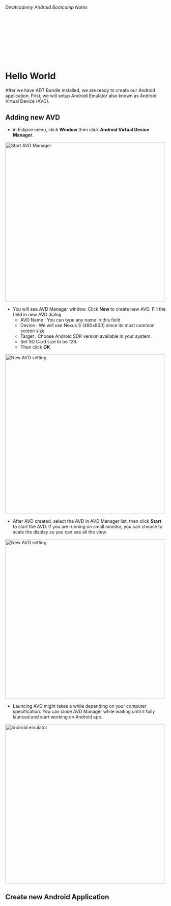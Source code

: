 
###### DevAcademy Android Bootcamp Notes

<br/>
<br/>
<br/>
<br/>
<br/>
<br/>
<br/>

# Hello World

After we have ADT Bundle installed, we are ready to create our Android application. First, we will setup Android Emulator also known as Android Virtual Device (AVD). 

## Adding new AVD

* in Eclipse menu, click **Window** then click **Android Virtual Device Manager**.

<img src="https://i.cloudup.com/jwo-SKPXU0-3000x3000.png" alt="Start AVD Manager" style="width: 500px;"/>

* You will see AVD Manager window. Click **New** to create new AVD. Fill the field in new AVD dialog
  * AVD Name : You can type any name in this field
  * Device : We will use Nexus S (480x800) since its most common screen size
  * Target : Choose Android SDK version available in your system.
  * Set SD Card size to be 128. 
  * Then click **OK**

<img src="https://i.cloudup.com/Y7av-bdZSG-3000x3000.png" alt="New AVD setting" style="width: 500px;"/>

* After AVD created, select the AVD in AVD Manager list, then click **Start** to start the AVD. If you are running on small monitor, you can choose to scale the display so you can see all the view.

<img src="https://i.cloudup.com/0rVuB_4KLv-3000x3000.png" alt="New AVD setting" style="width: 500px;"/>

* Launcing AVD might takes a while depending on your computer specification. You can close AVD Manager while waiting until it fully launced and start working on Android app.

<img src="https://i.cloudup.com/yZGgFq7uMm-3000x3000.png" alt="Android emulator" style="width: 500px;"/>

## Create new Android Application

